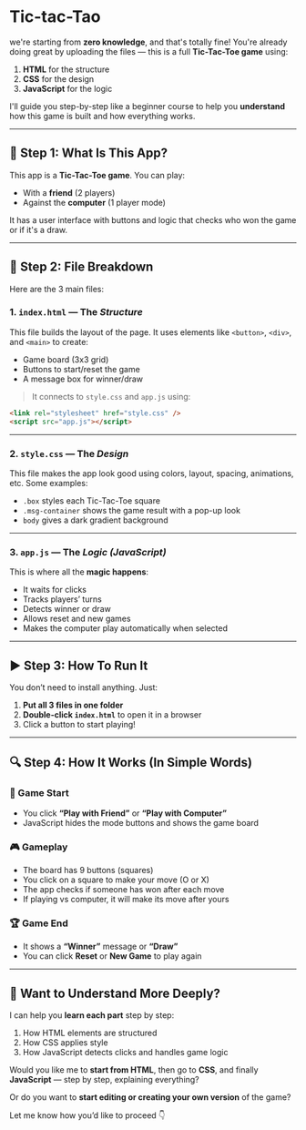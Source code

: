 ﻿# Tic-tac-Tao

we're starting from **zero knowledge**, and that's totally fine! You're already doing great by uploading the files — this is a full **Tic-Tac-Toe game** using:

1. **HTML** for the structure
2. **CSS** for the design
3. **JavaScript** for the logic

I'll guide you step-by-step like a beginner course to help you **understand** how this game is built and how everything works.

---

## 🔧 Step 1: What Is This App?

This app is a **Tic-Tac-Toe game**. You can play:

* With a **friend** (2 players)
* Against the **computer** (1 player mode)

It has a user interface with buttons and logic that checks who won the game or if it's a draw.

---

## 🧱 Step 2: File Breakdown

Here are the 3 main files:

### 1. **`index.html`** — The *Structure*

This file builds the layout of the page. It uses elements like `<button>`, `<div>`, and `<main>` to create:

* Game board (3x3 grid)
* Buttons to start/reset the game
* A message box for winner/draw

> It connects to `style.css` and `app.js` using:

```html
<link rel="stylesheet" href="style.css" />
<script src="app.js"></script>
```

---

### 2. **`style.css`** — The *Design*

This file makes the app look good using colors, layout, spacing, animations, etc.
Some examples:

* `.box` styles each Tic-Tac-Toe square
* `.msg-container` shows the game result with a pop-up look
* `body` gives a dark gradient background

---

### 3. **`app.js`** — The *Logic (JavaScript)*

This is where all the **magic happens**:

* It waits for clicks
* Tracks players’ turns
* Detects winner or draw
* Allows reset and new games
* Makes the computer play automatically when selected

---

## ▶️ Step 3: How To Run It

You don’t need to install anything. Just:

1. **Put all 3 files in one folder**
2. **Double-click `index.html`** to open it in a browser
3. Click a button to start playing!

---

## 🔍 Step 4: How It Works (In Simple Words)

### 🧠 Game Start

* You click **“Play with Friend”** or **“Play with Computer”**
* JavaScript hides the mode buttons and shows the game board

### 🎮 Gameplay

* The board has 9 buttons (squares)
* You click on a square to make your move (O or X)
* The app checks if someone has won after each move
* If playing vs computer, it will make its move after yours

### 🏆 Game End

* It shows a **“Winner”** message or **“Draw”**
* You can click **Reset** or **New Game** to play again

---

## 🧠 Want to Understand More Deeply?

I can help you **learn each part** step by step:

1. How HTML elements are structured
2. How CSS applies style
3. How JavaScript detects clicks and handles game logic

Would you like me to **start from HTML**, then go to **CSS**, and finally **JavaScript** — step by step, explaining everything?

Or do you want to **start editing or creating your own version** of the game?

Let me know how you’d like to proceed 👇
